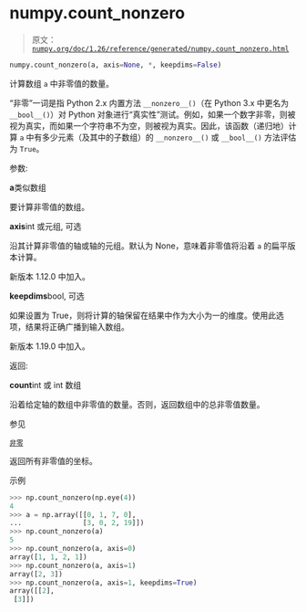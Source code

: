 # numpy.count_nonzero

> 原文：[`numpy.org/doc/1.26/reference/generated/numpy.count_nonzero.html`](https://numpy.org/doc/1.26/reference/generated/numpy.count_nonzero.html)

```py
numpy.count_nonzero(a, axis=None, *, keepdims=False)
```

计算数组 `a` 中非零值的数量。

“非零”一词是指 Python 2.x 内置方法 `__nonzero__()`（在 Python 3.x 中更名为 `__bool__()`）对 Python 对象进行“真实性”测试。例如，如果一个数字非零，则被视为真实，而如果一个字符串不为空，则被视为真实。因此，该函数（递归地）计算 `a` 中有多少元素（及其中的子数组）的 `__nonzero__()` 或 `__bool__()` 方法评估为 `True`。

参数:

**a**类似数组

要计算非零值的数组。

**axis**int 或元组, 可选

沿其计算非零值的轴或轴的元组。默认为 None，意味着非零值将沿着 `a` 的扁平版本计算。

新版本 1.12.0 中加入。

**keepdims**bool, 可选

如果设置为 True，则将计算的轴保留在结果中作为大小为一的维度。使用此选项，结果将正确广播到输入数组。

新版本 1.19.0 中加入。

返回:

**count**int 或 int 数组

沿着给定轴的数组中非零值的数量。否则，返回数组中的总非零值数量。

参见

[`非零`](https://numpy.org/doc/1.26/reference/generated/numpy.count_nonzero.html#numpy.nonzero "numpy.nonzero")

返回所有非零值的坐标。

示例

```py
>>> np.count_nonzero(np.eye(4))
4
>>> a = np.array([[0, 1, 7, 0],
...               [3, 0, 2, 19]])
>>> np.count_nonzero(a)
5
>>> np.count_nonzero(a, axis=0)
array([1, 1, 2, 1])
>>> np.count_nonzero(a, axis=1)
array([2, 3])
>>> np.count_nonzero(a, axis=1, keepdims=True)
array([[2],
 [3]]) 
```
